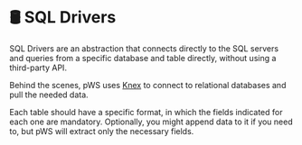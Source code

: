 # 🛢 SQL Drivers

SQL Drivers are an abstraction that connects directly to the SQL servers and queries from a specific database and table directly, without using a third-party API.

Behind the scenes, pWS uses [Knex](https://knexjs.org/) to connect to relational databases and pull the needed data.

Each table should have a specific format, in which the fields indicated for each one are mandatory. Optionally, you might append data to it if you need to, but pWS will extract only the necessary fields.

